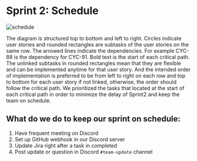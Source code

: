 # Sprint 2: Schedule

![schedule](./asset/schedule.png)

The diagram is structured top to bottom and left to right. Circles indicate user
stories and rounded rectangles are subtasks of the user stories on the same row.
The arrowed lines indicate the dependencies. For example CYC-88 is the
dependency for CYC-91. Bold text is the start of each critical path. The
unlinked subtasks in rounded rectangles mean that they are flexible and can be
implemented anytime for that user story. And the intended order of
implementation is preferred to be from left to right on each row and top to
bottom for each user story if not linked, otherwise, the order should follow the
critical path. We prioritized the tasks that located at the start of each
critical path in order to minimize the delay of Sprint2 and keep the team on
schedule.



## What do we do to keep our sprint on schedule:

1. Have frequent meeting on Discord
2. Set up GitHub webhook in our Discord server
3. Update Jira right after a task in completed
4. Post update or question in Discord `#team-update` channel